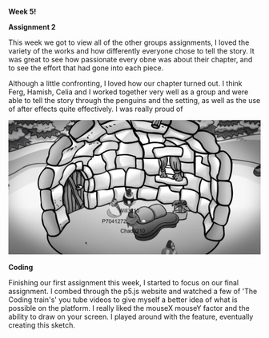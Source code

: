 **Week 5!**

**Assignment 2**

This week we got to view all of the other groups assignments, I loved the variety of the works and how differently everyone chose to tell the story. It was great to see how passionate every obne was about their chapter, and to see the effort that had gone into each piece. 

Although a little confronting, I loved how our chapter turned out. I think Ferg, Hamish, Celia and I worked together very well as a group and were able to tell the story through the penguins and the setting, as well as the use of after effects quite effectively. I was really proud of 

![](CPSS.png)

**Coding**

Finishing our first assignment this week, I started to focus on our final assignment. I combed through the p5.js website and watched a few of 'The Coding train's' you tube videos to give myself a better idea of what is possible on the platform. I really liked the mouseX mouseY factor and the ability to draw on your screen. I played around with the feature, eventually creating this sketch. 

